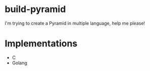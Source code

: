# build-pyramid
I'm trying to create a Pyramid in multiple language, help me please!

# Implementations
- C
- Golang
